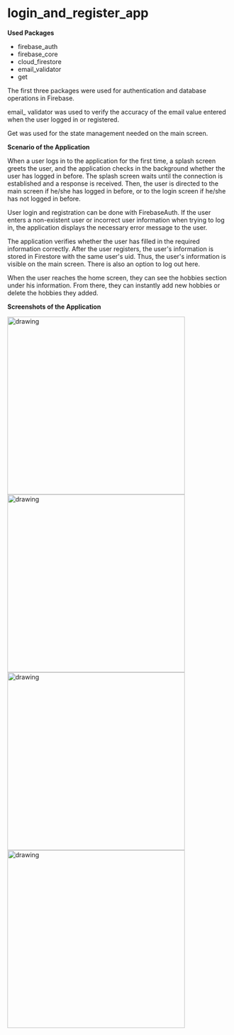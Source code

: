 # login_and_register_app
**Used Packages**
- firebase_auth
- firebase_core
- cloud_firestore
- email_validator
- get
  
The first three packages were used for authentication and database operations in Firebase.

email_ validator was used to verify the accuracy of the email value entered when the user logged in or registered.

Get was used for the state management needed on the main screen.

**Scenario of the Application**

When a user logs in to the application for the first time, a splash screen greets the user, and the application checks in the background whether the user has logged in before. The splash screen waits until the connection is established and a response is received. Then, the user is directed to the main screen if he/she has logged in before, or to the login screen if he/she has not logged in before.

User login and registration can be done with FirebaseAuth. If the user enters a non-existent user or incorrect user information when trying to log in, the application displays the necessary error message to the user.

The application verifies whether the user has filled in the required information correctly. After the user registers, the user's information is stored in Firestore with the same user's uid. Thus, the user's information is visible on the main screen. There is also an option to log out here.

When the user reaches the home screen, they can see the hobbies section under his information. From there, they can instantly add new hobbies or delete the hobbies they added.

**Screenshots of the Application**

<img src="https://cdn.discordapp.com/attachments/926423286840193044/1210478725980885002/Screenshot_2024-02-22-22-03-39-924_com.example.login_and_register_app.jpg?ex=65eab529&is=65d84029&hm=034d4d89be42ce047341787c46248d1bddba2079f2ed424c50af35598e83c1fd&" alt="drawing" width="400"/> <img src="https://cdn.discordapp.com/attachments/926423286840193044/1210478724852490300/Screenshot_2024-02-22-22-03-46-763_com.example.login_and_register_app.jpg?ex=65eab529&is=65d84029&hm=8e9981149177bb8297c47384b3ace2749969002be9b270f6a7c4a44c1dd699b3&" alt="drawing" width="400"/>
<img src="https://cdn.discordapp.com/attachments/926423286840193044/1210478722730164264/Screenshot_2024-02-22-22-03-53-072_com.example.login_and_register_app.jpg?ex=660664a9&is=65f3efa9&hm=63d8e597e0c4457b3bb68eb81b306381784cf99dd49ea7e40b736263fbcfa5f7&" alt="drawing" width="400"/> <img src="https://cdn.discordapp.com/attachments/926423286840193044/1210478723028090931/Screenshot_2024-02-22-22-03-31-381_com.example.login_and_register_app.jpg?ex=65eab529&is=65d84029&hm=04d30ec43dd97d4392a0ff3ad13138c6b36ab26e0ccb1179e8cb4bee99b230cd&" alt="drawing" width="400"/>

